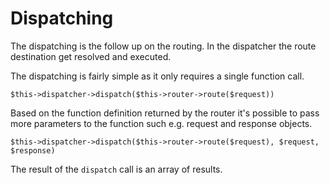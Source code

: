 # Dispatching

The dispatching is the follow up on the routing. In the dispatcher the route destination get resolved and executed.

The dispatching is fairly simple as it only requires a single function call.

```
$this->dispatcher->dispatch($this->router->route($request))
```

Based on the function definition returned by the router it's possible to pass more parameters to the function such e.g. request and response objects.

```
$this->dispatcher->dispatch($this->router->route($request), $request, $response)
```

The result of the `dispatch` call is an array of results.